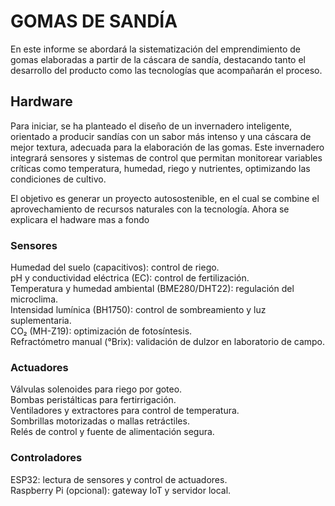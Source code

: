 # GOMAS DE SANDÍA

En este informe se abordará la sistematización del emprendimiento de gomas elaboradas a partir de la cáscara de sandía, destacando tanto el desarrollo del producto como las tecnologías que acompañarán el proceso.

## Hardware

Para iniciar, se ha planteado el diseño de un invernadero inteligente, orientado a producir sandías con un sabor más intenso y una cáscara de mejor textura, adecuada para la elaboración de las gomas. Este invernadero integrará sensores y sistemas de control que permitan monitorear variables críticas como temperatura, humedad, riego y nutrientes, optimizando las condiciones de cultivo.

El objetivo es generar un proyecto autosostenible, en el cual se combine el aprovechamiento de recursos naturales con la tecnología.
Ahora se explicara el hadware mas a fondo 

### Sensores 

Humedad del suelo (capacitivos): control de riego. <br>
pH y conductividad eléctrica (EC): control de fertilización.<br>
Temperatura y humedad ambiental (BME280/DHT22): regulación del microclima.<br>
Intensidad lumínica (BH1750): control de sombreamiento y luz suplementaria.<br>
CO₂ (MH-Z19): optimización de fotosíntesis.<br>
Refractómetro manual (°Brix): validación de dulzor en laboratorio de campo.<br>

### Actuadores

Válvulas solenoides para riego por goteo.<br>
Bombas peristálticas para fertirrigación.<br>
Ventiladores y extractores para control de temperatura.<br>
Sombrillas motorizadas o mallas retráctiles.<br>
Relés de control y fuente de alimentación segura.<br>

### Controladores

ESP32: lectura de sensores y control de actuadores.<br>
Raspberry Pi (opcional): gateway IoT y servidor local.<br>
